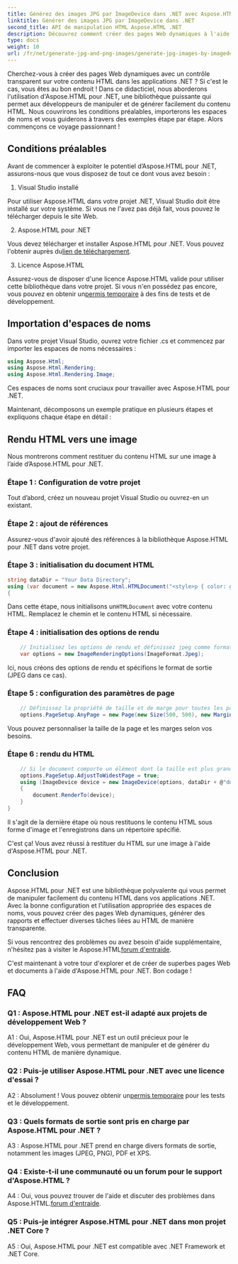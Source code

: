 ```yaml
---
title: Générez des images JPG par ImageDevice dans .NET avec Aspose.HTML
linktitle: Générer des images JPG par ImageDevice dans .NET
second_title: API de manipulation HTML Aspose.HTML .NET
description: Découvrez comment créer des pages Web dynamiques à l'aide d'Aspose.HTML pour .NET. Ce didacticiel étape par étape couvre les prérequis, les espaces de noms et le rendu HTML en images.
type: docs
weight: 10
url: /fr/net/generate-jpg-and-png-images/generate-jpg-images-by-imagedevice/
---
```


Cherchez-vous à créer des pages Web dynamiques avec un contrôle transparent sur votre contenu HTML dans les applications .NET ? Si c'est le cas, vous êtes au bon endroit ! Dans ce didacticiel, nous aborderons l'utilisation d'Aspose.HTML pour .NET, une bibliothèque puissante qui permet aux développeurs de manipuler et de générer facilement du contenu HTML. Nous couvrirons les conditions préalables, importerons les espaces de noms et vous guiderons à travers des exemples étape par étape. Alors commençons ce voyage passionnant !

## Conditions préalables

Avant de commencer à exploiter le potentiel d’Aspose.HTML pour .NET, assurons-nous que vous disposez de tout ce dont vous avez besoin :

1. Visual Studio installé

Pour utiliser Aspose.HTML dans votre projet .NET, Visual Studio doit être installé sur votre système. Si vous ne l'avez pas déjà fait, vous pouvez le télécharger depuis le site Web.

2. Aspose.HTML pour .NET

 Vous devez télécharger et installer Aspose.HTML pour .NET. Vous pouvez l'obtenir auprès du[lien de téléchargement](https://releases.aspose.com/html/net/).

3. Licence Aspose.HTML

Assurez-vous de disposer d'une licence Aspose.HTML valide pour utiliser cette bibliothèque dans votre projet. Si vous n'en possédez pas encore, vous pouvez en obtenir un[permis temporaire](https://purchase.aspose.com/temporary-license/) à des fins de tests et de développement.

## Importation d'espaces de noms

Dans votre projet Visual Studio, ouvrez votre fichier .cs et commencez par importer les espaces de noms nécessaires :

```csharp
using Aspose.Html;
using Aspose.Html.Rendering;
using Aspose.Html.Rendering.Image;
```

Ces espaces de noms sont cruciaux pour travailler avec Aspose.HTML pour .NET.

Maintenant, décomposons un exemple pratique en plusieurs étapes et expliquons chaque étape en détail :

## Rendu HTML vers une image

Nous montrerons comment restituer du contenu HTML sur une image à l’aide d’Aspose.HTML pour .NET.

### Étape 1 : Configuration de votre projet

Tout d’abord, créez un nouveau projet Visual Studio ou ouvrez-en un existant.

### Étape 2 : ajout de références

Assurez-vous d'avoir ajouté des références à la bibliothèque Aspose.HTML pour .NET dans votre projet.

### Étape 3 : initialisation du document HTML

```csharp
string dataDir = "Your Data Directory";
using (var document = new Aspose.Html.HTMLDocument("<style>p { color: green; }</style><p>my first paragraph</p>", @"c:\work\"))
{
```

 Dans cette étape, nous initialisons un`HTMLDocument` avec votre contenu HTML. Remplacez le chemin et le contenu HTML si nécessaire.

### Étape 4 : initialisation des options de rendu

```csharp
    // Initialisez les options de rendu et définissez jpeg comme format de sortie
    var options = new ImageRenderingOptions(ImageFormat.Jpeg);
```

Ici, nous créons des options de rendu et spécifions le format de sortie (JPEG dans ce cas).

### Étape 5 : configuration des paramètres de page

```csharp
    // Définissez la propriété de taille et de marge pour toutes les pages.
    options.PageSetup.AnyPage = new Page(new Size(500, 500), new Margin(50, 50, 50, 50));
```

Vous pouvez personnaliser la taille de la page et les marges selon vos besoins.

### Étape 6 : rendu du HTML

```csharp
    // Si le document comporte un élément dont la taille est plus grande que celle prédéfinie par la taille de page utilisateur, les pages de sortie seront ajustées.
    options.PageSetup.AdjustToWidestPage = true;
    using (ImageDevice device = new ImageDevice(options, dataDir + @"document_out.jpg"))
    {
        document.RenderTo(device);
    }
}
```

Il s'agit de la dernière étape où nous restituons le contenu HTML sous forme d'image et l'enregistrons dans un répertoire spécifié.

C'est ça! Vous avez réussi à restituer du HTML sur une image à l'aide d'Aspose.HTML pour .NET.

## Conclusion

Aspose.HTML pour .NET est une bibliothèque polyvalente qui vous permet de manipuler facilement du contenu HTML dans vos applications .NET. Avec la bonne configuration et l'utilisation appropriée des espaces de noms, vous pouvez créer des pages Web dynamiques, générer des rapports et effectuer diverses tâches liées au HTML de manière transparente.

 Si vous rencontrez des problèmes ou avez besoin d'aide supplémentaire, n'hésitez pas à visiter le Aspose.HTML[forum d'entraide](https://forum.aspose.com/).

C'est maintenant à votre tour d'explorer et de créer de superbes pages Web et documents à l'aide d'Aspose.HTML pour .NET. Bon codage !

## FAQ

### Q1 : Aspose.HTML pour .NET est-il adapté aux projets de développement Web ?
   
A1 : Oui, Aspose.HTML pour .NET est un outil précieux pour le développement Web, vous permettant de manipuler et de générer du contenu HTML de manière dynamique.

### Q2 : Puis-je utiliser Aspose.HTML pour .NET avec une licence d'essai ?
   
 A2 : Absolument ! Vous pouvez obtenir un[permis temporaire](https://purchase.aspose.com/temporary-license/) pour les tests et le développement.

### Q3 : Quels formats de sortie sont pris en charge par Aspose.HTML pour .NET ?
   
A3 : Aspose.HTML pour .NET prend en charge divers formats de sortie, notamment les images (JPEG, PNG), PDF et XPS.

### Q4 : Existe-t-il une communauté ou un forum pour le support d'Aspose.HTML ?
   
 A4 : Oui, vous pouvez trouver de l'aide et discuter des problèmes dans Aspose.HTML.[forum d'entraide](https://forum.aspose.com/).

### Q5 : Puis-je intégrer Aspose.HTML pour .NET dans mon projet .NET Core ?

A5 : Oui, Aspose.HTML pour .NET est compatible avec .NET Framework et .NET Core.
